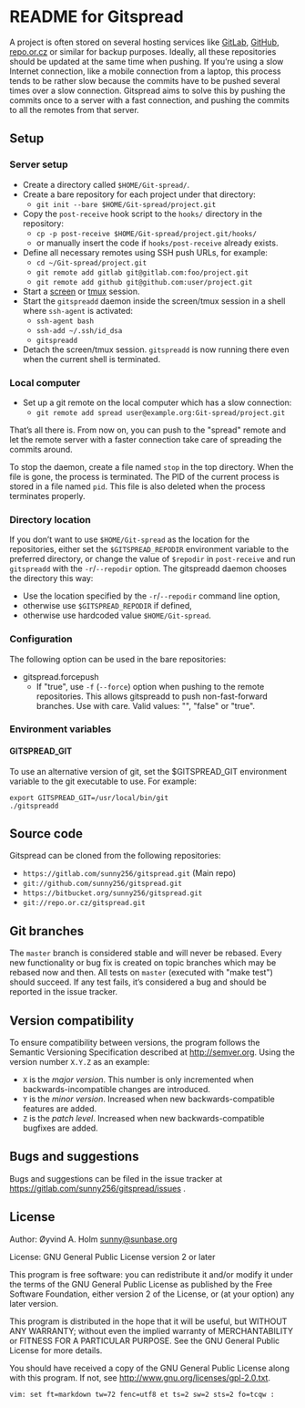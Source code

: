 README for Gitspread
====================

A project is often stored on several hosting services like 
[GitLab](https://gitlab.com/), [GitHub](https://github.com/), 
[repo.or.cz](http://repo.or.cz/) or similar for backup purposes. 
Ideally, all these repositories should be updated at the same time when 
pushing. If you’re using a slow Internet connection, like a mobile 
connection from a laptop, this process tends to be rather slow because 
the commits have to be pushed several times over a slow connection. 
Gitspread aims to solve this by pushing the commits once to a server 
with a fast connection, and pushing the commits to all the remotes from 
that server.

Setup
-----

### Server setup

- Create a directory called `$HOME/Git-spread/`.
- Create a bare repository for each project under that directory:
  - `git init --bare $HOME/Git-spread/project.git`
- Copy the `post-receive` hook script to the `hooks/` directory in the 
  repository:
  - `cp -p post-receive $HOME/Git-spread/project.git/hooks/`
  - or manually insert the code if `hooks/post-receive` already exists.
- Define all necessary remotes using SSH push URLs, for example:
  - `cd ~/Git-spread/project.git`
  - `git remote add gitlab git@gitlab.com:foo/project.git`
  - `git remote add github git@github.com:user/project.git`
- Start a [screen](http://www.gnu.org/software/screen/) or 
  [tmux](http://tmux.github.io/) session.
- Start the `gitspreadd` daemon inside the screen/tmux session in a 
  shell where `ssh-agent` is activated:
  - `ssh-agent bash`
  - `ssh-add ~/.ssh/id_dsa`
  - `gitspreadd`
- Detach the screen/tmux session. `gitspreadd` is now running there even 
  when the current shell is terminated.

### Local computer

- Set up a git remote on the local computer which has a slow connection:
  - `git remote add spread user@example.org:Git-spread/project.git`

That’s all there is. From now on, you can push to the "spread" remote 
and let the remote server with a faster connection take care of 
spreading the commits around.

To stop the daemon, create a file named `stop` in the top directory. 
When the file is gone, the process is terminated. The PID of the current 
process is stored in a file named `pid`. This file is also deleted when 
the process terminates properly.

### Directory location

If you don’t want to use `$HOME/Git-spread` as the location for the 
repositories, either set the `$GITSPREAD_REPODIR` environment variable 
to the preferred directory, or change the value of `$repodir` in 
`post-receive` and run `gitspreadd` with the `-r`/`--repodir` option. 
The gitspreadd daemon chooses the directory this way:

- Use the location specified by the `-r`/`--repodir` command line 
  option,
- otherwise use `$GITSPREAD_REPODIR` if defined,
- otherwise use hardcoded value `$HOME/Git-spread`.

### Configuration

The following option can be used in the bare repositories:

- gitspread.forcepush
  - If "true", use `-f` (`--force`) option when pushing to the remote 
    repositories. This allows gitspreadd to push non-fast-forward 
    branches. Use with care. Valid values: "", "false" or "true".

### Environment variables

#### GITSPREAD_GIT

To use an alternative version of git, set the $GITSPREAD_GIT environment 
variable to the git executable to use. For example:

    export GITSPREAD_GIT=/usr/local/bin/git
    ./gitspreadd

Source code
-----------

Gitspread can be cloned from the following repositories:

- `https://gitlab.com/sunny256/gitspread.git` (Main repo)
- `git://github.com/sunny256/gitspread.git`
- `https://bitbucket.org/sunny256/gitspread.git`
- `git://repo.or.cz/gitspread.git`

Git branches
------------

The `master` branch is considered stable and will never be rebased. 
Every new functionality or bug fix is created on topic branches which 
may be rebased now and then. All tests on `master` (executed with "make 
test") should succeed. If any test fails, it’s considered a bug and 
should be reported in the issue tracker.

Version compatibility
---------------------

To ensure compatibility between versions, the program follows the 
Semantic Versioning Specification described at <http://semver.org>. 
Using the version number `X.Y.Z` as an example:

- `X` is the *major version*. This number is only incremented when 
  backwards-incompatible changes are introduced.
- `Y` is the *minor version*. Increased when new backwards-compatible 
  features are added.
- `Z` is the *patch level*. Increased when new backwards-compatible 
  bugfixes are added.

Bugs and suggestions
--------------------

Bugs and suggestions can be filed in the issue tracker at 
<https://gitlab.com/sunny256/gitspread/issues> .

License
-------

Author: Øyvind A. Holm <sunny@sunbase.org>

License: GNU General Public License version 2 or later

This program is free software: you can redistribute it and/or modify it 
under the terms of the GNU General Public License as published by the 
Free Software Foundation, either version 2 of the License, or (at your 
option) any later version.

This program is distributed in the hope that it will be useful, but 
WITHOUT ANY WARRANTY; without even the implied warranty of 
MERCHANTABILITY or FITNESS FOR A PARTICULAR PURPOSE. See the GNU General 
Public License for more details.

You should have received a copy of the GNU General Public License along 
with this program. If not, see 
<http://www.gnu.org/licenses/gpl-2.0.txt>.

    vim: set ft=markdown tw=72 fenc=utf8 et ts=2 sw=2 sts=2 fo=tcqw :
